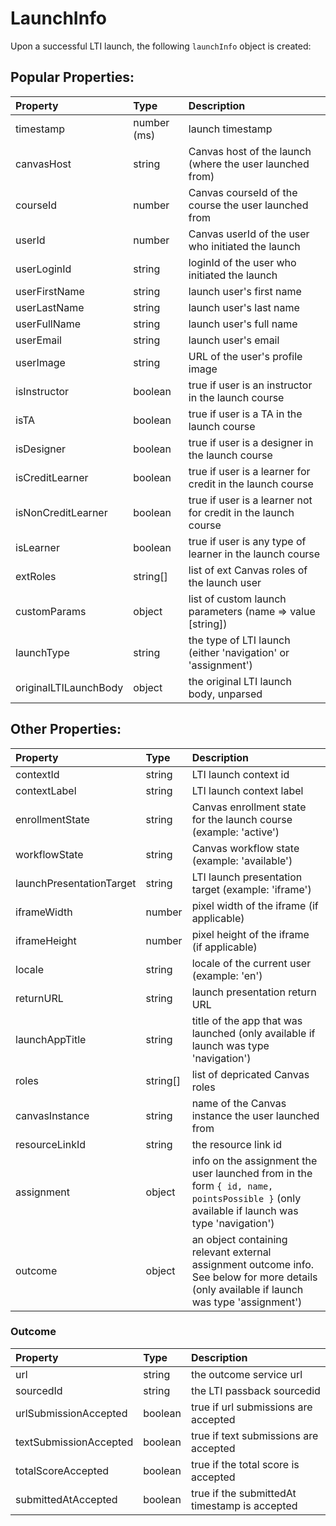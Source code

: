 # LaunchInfo

Upon a successful LTI launch, the following `launchInfo` object is created:

## Popular Properties:

Property | Type | Description
:--- | :--- | :---
timestamp | number (ms) | launch timestamp
canvasHost | string | Canvas host of the launch (where the user launched from)
courseId | number | Canvas courseId of the course the user launched from
userId | number | Canvas userId of the user who initiated the launch
userLoginId | string | loginId of the user who initiated the launch
userFirstName | string | launch user's first name
userLastName | string | launch user's last name
userFullName | string | launch user's full name
userEmail | string | launch user's email
userImage | string | URL of the user's profile image
isInstructor | boolean | true if user is an instructor in the launch course
isTA | boolean | true if user is a TA in the launch course
isDesigner | boolean | true if user is a designer in the launch course
isCreditLearner | boolean | true if user is a learner for credit in the launch course
isNonCreditLearner | boolean | true if user is a learner not for credit in the launch course
isLearner | boolean | true if user is any type of learner in the launch course
extRoles | string[] | list of ext Canvas roles of the launch user
customParams | object | list of custom launch parameters (name => value [string])
launchType | string | the type of LTI launch (either 'navigation' or 'assignment')
originalLTILaunchBody | object | the original LTI launch body, unparsed

## Other Properties:

Property | Type | Description
:--- | :--- | :---
contextId | string | LTI launch context id
contextLabel | string | LTI launch context label
enrollmentState | string | Canvas enrollment state for the launch course (example: 'active')
workflowState | string | Canvas workflow state (example: 'available')
launchPresentationTarget | string | LTI launch presentation target (example: 'iframe')
iframeWidth | number | pixel width of the iframe (if applicable)
iframeHeight | number | pixel height of the iframe (if applicable)
locale | string | locale of the current user (example: 'en')
returnURL | string | launch presentation return URL
launchAppTitle | string | title of the app that was launched (only available if launch was type 'navigation')
roles | string[] | list of depricated Canvas roles
canvasInstance | string | name of the Canvas instance the user launched from
resourceLinkId | string | the resource link id
assignment | object | info on the assignment the user launched from in the form `{ id, name, pointsPossible }` (only available if launch was type 'navigation')
outcome | object | an object containing relevant external assignment outcome info. See below for more details (only available if launch was type 'assignment')

### Outcome

Property | Type | Description
:--- | :--- | :---
url | string | the outcome service url
sourcedId | string | the LTI passback sourcedid
urlSubmissionAccepted | boolean | true if url submissions are accepted
textSubmissionAccepted | boolean | true if text submissions are accepted
totalScoreAccepted | boolean | true if the total score is accepted
submittedAtAccepted | boolean | true if the submittedAt timestamp is accepted
